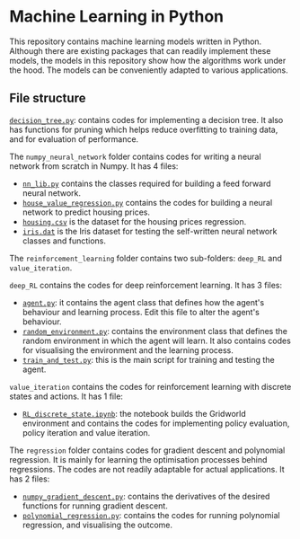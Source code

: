 # Machine Learning in Python

This repository contains machine learning models written in Python. Although there are existing packages that can readily implement these models, the models in this repository show how the algorithms work under the hood. The models can be conveniently adapted to various applications.

## File structure

[`decision_tree.py`](decision_tree.py): contains codes for implementing a decision tree. It also has functions for pruning which helps reduce overfitting to training data, and for evaluation of performance.

The `numpy_neural_network` folder contains codes for writing a neural network from scratch in Numpy. It has 4 files:
- [`nn_lib.py`](numpy_neural_network/nn_lib.py) contains the classes required for building a feed forward neural network.
- [`house_value_regression.py`](numpy_neural_network/house_value_regression.py) contains the codes for building a neural network to predict housing prices.
- [`housing.csv`](numpy_neural_network/housing.csv) is the dataset for the housing prices regression.
- [`iris.dat`](numpy_neural_network/iris.dat) is the Iris dataset for testing the self-written neural network classes and functions.


The `reinforcement_learning` folder contains two sub-folders: `deep_RL` and `value_iteration`.

`deep_RL` contains the codes for deep reinforcement learning. It has 3 files:
- [`agent.py`](reinforcement_learning/deep_RL/agent.py): it contains the agent class that defines how the agent's behaviour and learning process. Edit this file to alter the agent's behaviour.
- [`random_environment.py`](reinforcement_learning/deep_RL/random_environment.py): contains the environment class that defines the random environment in which the agent will learn. It also contains codes for visualising the environment and the learning process.
- [`train_and_test.py`](reinforcement_learning/deep_RL/train_and_test.py): this is the main script for training and testing the agent.

`value_iteration` contains the codes for reinforcement learning with discrete states and actions. It has 1 file:
- [`RL_discrete_state.ipynb`](reinforcement_learning/deep_RL/RL_discrete_state.ipynb): the notebook builds the Gridworld environment and contains the codes for implementing policy evaluation, policy iteration and value iteration.


The `regression` folder contains codes for gradient descent and polynomial regression. It is mainly for learning the optimisation processes behind regressions. The codes are not readily adaptable for actual applications. It has 2 files:
- [`numpy_gradient_descent.py`](regression/numpy_gradient_descent.py): contains the derivatives of the desired functions for running gradient descent.
- [`polynomial_regression.py`](regression/polynomial_regression.py): contains the codes for running polynomial regression, and visualising the outcome.


